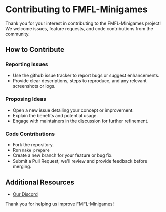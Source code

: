 # Contributing to FMFL-Minigames

Thank you for your interest in contributing to the FMFL-Minigames project! We welcome issues, feature requests, and code contributions from the community.

## How to Contribute

### Reporting Issues

- Use the github issue tracker to report bugs or suggest enhancements.
- Provide clear descriptions, steps to reproduce, and any relevant screenshots or logs.

### Proposing Ideas

- Open a new issue detailing your concept or improvement.
- Explain the benefits and potential usage.
- Engage with maintainers in the discussion for further refinement.

### Code Contributions

- Fork the repository.
- Run `make prepare`
- Create a new branch for your feature or bug fix.
- Submit a Pull Request; we'll review and provide feedback before merging.

## Additional Resources

- [Our Discord](https://discord.fmfl-devteam.de)

Thank you for helping us improve FMFL-Minigames!

